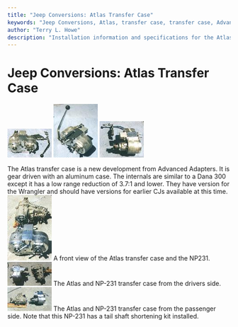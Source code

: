 ```yaml
---
title: "Jeep Conversions: Atlas Transfer Case"
keywords: "Jeep Conversions, Atlas, transfer case, transfer case, Advanced Adapters"
author: "Terry L. Howe"
description: "Installation information and specifications for the Atlas Transfer Case for Jeeps."
---
```

# Jeep Conversions: Atlas Transfer Case

![Atlas front](/images/xfer/updates/atlas-front_.jpg) ![Atlas with shifter](/images/xfer/updates/atlas-shifter_.jpg) ![Atlas side](/images/xfer/updates/atlas-side_.jpg)

The Atlas transfer case is a new development from Advanced Adapters. It is gear driven with an aluminum case. The internals are similar to a Dana 300 except it has a low range reduction of 3.7:1 and lower. They have version for the Wrangler and should have versions for earlier CJs available at this time. ![Atlas with NP-231 front](/images/xfer/updates/atlaswnp231-front_.jpg) A front view of the Atlas transfer case and the NP231. ![Atlas with NP-231 drivers side](/images/xfer/updates/atlaswnp231-lside_.jpg) The Atlas and NP-231 transfer case from the drivers side. ![Atlas vs. NP-231 passenger side](/images/xfer/updates/atlaswnp231-rside_.jpg) The Atlas and NP-231 transfer case from the passenger side. Note that this NP-231 has a tail shaft shortening kit installed.